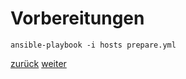 Vorbereitungen
===

```
ansible-playbook -i hosts prepare.yml
```

[zurück](https://github.com/JohnnyW74/DevOpsCon2019/blob/master/doc/02-agenda.md) [weiter](https://github.com/JohnnyW74/DevOpsCon2019/blob/master/doc/04-terraform.md)

